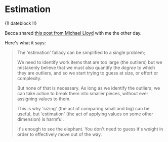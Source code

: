 # Estimation

{!! dateblock !!}

Becca shared [this post from Michael Lloyd](https://www.linkedin.com/feed/update/urn:li:activity:7100551833881821184/) with me the other day.

Here's what it says:

> The 'estimation' fallacy can be simplified to a single problem;
>
> We need to identify work items that are too large (the outliers) but we mistakenly believe that we must also quantify the *degree* to which they are outliers, and so we start trying to guess at size, or effort or complexity.
>
> But none of that is necessary. As long as we identify the outliers, we can take action to break them into smaller pieces, without ever assigning values to them.
>
> This is why 'sizing' (the act of comparing small and big) can be useful, but 'estimation' (the act of applying values on some other dimension) is harmful.
>
> It's enough to see the elephant. You don't need to guess it's weight in order to effectively move out of the way.


